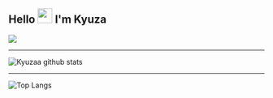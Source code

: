 ## Hello <img src="https://github.com/TheDudeThatCode/TheDudeThatCode/blob/master/Assets/Hi.gif" width="29px"> I'm Kyuza
<img align="center" height="auto" src="https://github.com/kyuzaa/kyuzaa/blob/main/img/1108441.jpg"/>

___

![Kyuzaa github stats](https://github-readme-stats.vercel.app/api?username=kyuzaa&show_icons=true&theme=dark&show_owner=true)
___

![Top Langs](https://github-readme-stats.vercel.app/api/top-langs/?username=kyuzaa&theme=dark&hide=css,html)